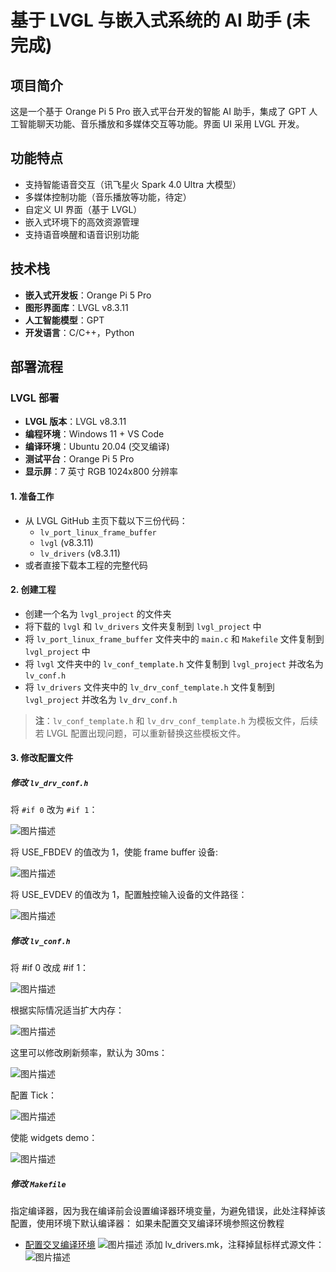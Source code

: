 # 基于 LVGL 与嵌入式系统的 AI 助手 (未完成)

## 项目简介
这是一个基于 Orange Pi 5 Pro 嵌入式平台开发的智能 AI 助手，集成了 GPT 人工智能聊天功能、音乐播放和多媒体交互等功能。界面 UI 采用 LVGL 开发。

## 功能特点
- 支持智能语音交互（讯飞星火 Spark 4.0 Ultra 大模型）
- 多媒体控制功能（音乐播放等功能，待定）
- 自定义 UI 界面（基于 LVGL）
- 嵌入式环境下的高效资源管理
- 支持语音唤醒和语音识别功能

## 技术栈
- **嵌入式开发板**：Orange Pi 5 Pro
- **图形界面库**：LVGL v8.3.11
- **人工智能模型**：GPT
- **开发语言**：C/C++，Python

## 部署流程

### LVGL 部署
- **LVGL 版本**：LVGL v8.3.11
- **编程环境**：Windows 11 + VS Code
- **编译环境**：Ubuntu 20.04 (交叉编译)
- **测试平台**：Orange Pi 5 Pro
- **显示屏**：7 英寸 RGB 1024x800 分辨率

#### 1. 准备工作
   - 从 LVGL GitHub 主页下载以下三份代码：
      - `lv_port_linux_frame_buffer`
      - `lvgl` (v8.3.11)
      - `lv_drivers` (v8.3.11)
   - 或者直接下载本工程的完整代码

#### 2. 创建工程
   - 创建一个名为 `lvgl_project` 的文件夹
   - 将下载的 `lvgl` 和 `lv_drivers` 文件夹复制到 `lvgl_project` 中
   - 将 `lv_port_linux_frame_buffer` 文件夹中的 `main.c` 和 `Makefile` 文件复制到 `lvgl_project` 中
   - 将 `lvgl` 文件夹中的 `lv_conf_template.h` 文件复制到 `lvgl_project` 并改名为 `lv_conf.h`
   - 将 `lv_drivers` 文件夹中的 `lv_drv_conf_template.h` 文件复制到 `lvgl_project` 并改名为 `lv_drv_conf.h`
   
   > **注**：`lv_conf_template.h` 和 `lv_drv_conf_template.h` 为模板文件，后续若 LVGL 配置出现问题，可以重新替换这些模板文件。

#### 3. 修改配置文件

##### 修改 `lv_drv_conf.h`

将 `#if 0` 改为 `#if 1`：

   ![图片描述](assets/lv_drv_con.png)

将 USE_FBDEV 的值改为 1，使能 frame buffer 设备:

   ![图片描述](assets/fbdev.png)
   
将 USE_EVDEV 的值改为 1，配置触控输入设备的文件路径：

   ![图片描述](assets/USE_EVDEV.png)
   
##### 修改 `lv_conf.h`

将 #if 0 改成 #if 1：

   ![图片描述](assets/lv_conf.png)
   
根据实际情况适当扩大内存：

   ![图片描述](assets/mem.png)
   
这里可以修改刷新频率，默认为 30ms：

   ![图片描述](assets/MS.png)
   
配置 Tick：

   ![图片描述](assets/tick.png)
   
使能 widgets demo：

   ![图片描述](assets/use_demo.png)
   
##### 修改 `Makefile`
指定编译器，因为我在编译前会设置编译器环境变量，为避免错误，此处注释掉该配置，使用环境下默认编译器：
如果未配置交叉编译环境参照这份教程
- [配置交叉编译环境](https://blog.csdn.net/m0_53809203/article/details/134236670)
   ![图片描述](assets/gcc.png)
添加 lv_drivers.mk，注释掉鼠标样式源文件：
   ![图片描述](assets/mk.png)


